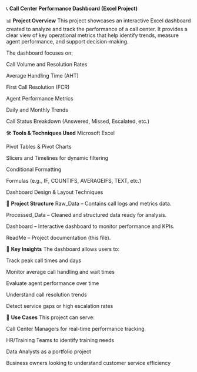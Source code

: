 📞 **Call Center Performance Dashboard (Excel Project)**

📊 **Project Overview**
This project showcases an interactive Excel dashboard created to analyze and track the performance of a call center. It provides a clear view of key operational metrics that help identify trends, measure agent performance, and support decision-making.

The dashboard focuses on:

Call Volume and Resolution Rates

Average Handling Time (AHT)

First Call Resolution (FCR)

Agent Performance Metrics

Daily and Monthly Trends

Call Status Breakdown (Answered, Missed, Escalated, etc.)

🛠️ **Tools & Techniques Used**
Microsoft Excel

Pivot Tables & Pivot Charts

Slicers and Timelines for dynamic filtering

Conditional Formatting

Formulas (e.g., IF, COUNTIFS, AVERAGEIFS, TEXT, etc.)

Dashboard Design & Layout Techniques

📁 **Project Structure**
Raw_Data – Contains call logs and metrics data.

Processed_Data – Cleaned and structured data ready for analysis.

Dashboard – Interactive dashboard to monitor performance and KPIs.

ReadMe – Project documentation (this file).

🎯 **Key Insights**
The dashboard allows users to:

Track peak call times and days

Monitor average call handling and wait times

Evaluate agent performance over time

Understand call resolution trends

Detect service gaps or high escalation rates

🧩 **Use Cases**
This project can serve:

Call Center Managers for real-time performance tracking

HR/Training Teams to identify training needs

Data Analysts as a portfolio project

Business owners looking to understand customer service efficiency
